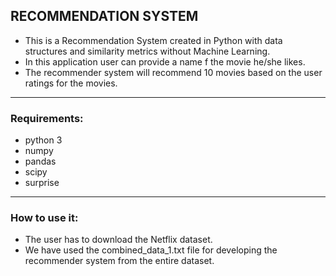 ## RECOMMENDATION SYSTEM
-  This is a Recommendation System created in Python with data structures and similarity metrics without Machine Learning.
-  In this application user can provide a name f the movie he/she likes.
-  The recommender system will recommend 10 movies based on the user ratings for the movies.

***

### Requirements:
- python 3
- numpy
- pandas
- scipy
- surprise

***

### How to use it:

-  The user has to download the Netflix dataset.
-  We have used the combined_data_1.txt file for developing the recommender system from the entire dataset.